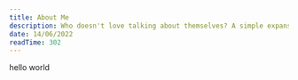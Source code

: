 ```yaml
---
title: About Me
description: Who doesn't love talking about themselves? A simple expansion and continuation of the introduction section of my CV.
date: 14/06/2022
readTime: 302
---
```

hello world